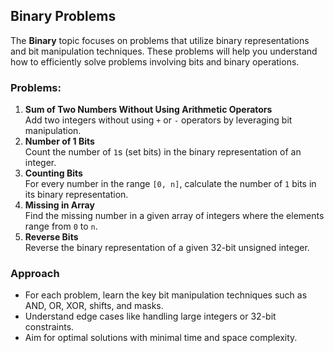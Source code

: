 ## Binary Problems  
The **Binary** topic focuses on problems that utilize binary representations and bit manipulation techniques. These problems will help you understand how to efficiently solve problems involving bits and binary operations.

### Problems:  
1. **Sum of Two Numbers Without Using Arithmetic Operators**  
   Add two integers without using `+` or `-` operators by leveraging bit manipulation.  
2. **Number of 1 Bits**  
   Count the number of `1`s (set bits) in the binary representation of an integer.  
3. **Counting Bits**  
   For every number in the range `[0, n]`, calculate the number of `1` bits in its binary representation.  
4. **Missing in Array**  
   Find the missing number in a given array of integers where the elements range from `0` to `n`.  
5. **Reverse Bits**  
   Reverse the binary representation of a given 32-bit unsigned integer.  

### Approach  
- For each problem, learn the key bit manipulation techniques such as AND, OR, XOR, shifts, and masks.  
- Understand edge cases like handling large integers or 32-bit constraints.  
- Aim for optimal solutions with minimal time and space complexity.
